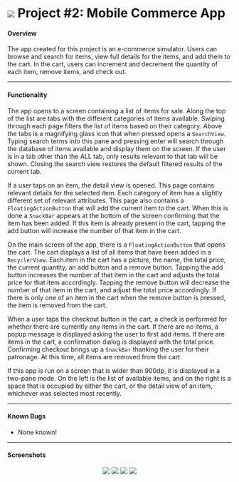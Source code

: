 # ![](https://ga-dash.s3.amazonaws.com/production/assets/logo-9f88ae6c9c3871690e33280fcf557f33.png) Project #2: Mobile Commerce App

#### Overview

The app created for this project is an e-commerce simulator. Users can browse and search for items, view full details for the items, and add them to the cart. In the cart, users can increment and decrement the quantity of each item, remove items, and check out.

---

#### Functionality

The app opens to a screen containing a list of items for sale. Along the top of the list are tabs with the different categories of items available. Swiping through each page filters the list of items based on their category. Above the tabs is a magnifying glass icon that when pressed opens a `SearchView`. Typing search terms into this pane and pressing enter will search through the database of items available and display them on the screen. If the user is in a tab other than the ALL tab, only results relevant to that tab will be shown. Closing the search view restores the default filtered results of the current tab.

If a user taps on an item, the detail view is opened. This page contains relevant details for the selected item. Each category of item has a slightly different set of relevant attributes. This page also contains a `FloatingActionButton` that will add the current item to the cart. When this is done a `SnackBar` appears at the bottom of the screen confirming that the item has been added. If this item is already present in the cart, tapping the add button will increase the number of that item in the cart.

On the main screen of the app, there is a `FloatingActionButton` that opens the cart. The cart displays a list of all items that have been added in a `RecyclerView`. Each item in the cart has a picture, the name, the total price, the current quantity, an add button and a remove button. Tapping the add button increases the number of that item in the cart and adjusts the total price for that item accordingly. Tapping the remove button will decrease the number of that item in the cart, and adjust the total price accordingly. If there is only one of an item in the cart when the remove button is pressed, the item is removed from the cart.

When a user taps the checkout button in the cart, a check is performed for whether there are currently any items in the cart. If there are no items, a popup message is displayed asking the user to first add items. If there are items in the cart, a confirmation dialog is displayed with the total price. Confirming checkout brings up a `SnackBar` thanking the user for their patronage. At this time, all items are removed from the cart.

If this app is run on a screen that is wider than 900dp, it is displayed in a two-pane mode. On the left is the list of available items, and on the right is a space that is occupied by either the cart, or the detail view of an item, whichever was selected most recently.

---

#### Known Bugs

- None known!

---

#### Screenshots

<p align="center">
  <img src="screenshots/singlePane_main.jpg” width=“250”/> 
  <img src="screenshots/singlePane_detail.jpg” width=“250“/>
  <img src="screenshots/singlePane_cart.jpg” width=“250”/>
  <img src="screenshots/singlePane_checkout_full.jpg” width=“250”/>
  <img src="screenshots/singlePane_checkout_empty.jpg” width=“250”/>
  <img src="screenshots/dualPane_main.jpg” width=“250”/>
  <img src="screenshots/dualPane_detail.jpg” width=“250”/>
  <img src="screenshots/dualPane_cart.jpg” width=“250”/>
  <img src="screenshots/dualPane_checkout.jpg” width=“250”/>
</p>
